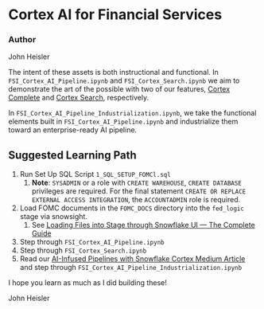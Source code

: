 # Cortex AI for Financial Services

### Author
John Heisler

The intent of these assets is both instructional and functional. In `FSI_Cortex_AI_Pipeline.ipynb` and `FSI_Cortex_Search.ipynb` we aim to demonstrate the art of the possible with two of our features, [Cortex Complete](https://docs.snowflake.com/en/sql-reference/functions/complete-snowflake-cortex) and [Cortex Search](https://docs.snowflake.com/en/user-guide/snowflake-cortex/cortex-search/cortex-search-overview), respectively.

In `FSI_Cortex_AI_Pipeline_Industrialization.ipynb`, we take the functional elements built in `FSI_Cortex_AI_Pipeline.ipynb` and industrialize them toward an enterprise-ready AI pipeline.

## Suggested Learning Path

1. Run Set Up SQL Script `1_SQL_SETUP_FOMCl.sql`
	1. **Note**: `SYSADMIN` or a role with `CREATE WAREHOUSE`, `CREATE DATABASE` privileges are required. For the final statement `CREATE OR REPLACE EXTERNAL ACCESS INTEGRATION`, the `ACCOUNTADMIN` role is required.
2. Load FOMC documents in the `FOMC_DOCS` directory into the `fed_logic` stage via snowsight.
	1. See [Loading Files into Stage through Snowflake UI — The Complete Guide](https://snowflakewiki.medium.com/loading-files-into-stage-through-snowflake-ui-the-complete-guide-321b135f6175)
3. Step through `FSI_Cortex_AI_Pipeline.ipynb`
4. Step through `FSI_Cortex_Search.ipynb`
5. Read our [AI-Infused Pipelines with Snowflake Cortex Medium Article](https://medium.com/snowflake/ai-infused-pipelines-with-snowflake-cortex-6a7954f2078d) and step through `FSI_Cortex_AI_Pipeline_Industrialization.ipynb`

I hope you learn as much as I did building these!
  
John Heisler
